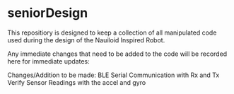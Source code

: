 # seniorDesign

This repositiory is designed to keep a collection of all manipulated code used during the design of the Nauiloid Inspired Robot. 

Any immediate changes that need to be added to the code will be recorded here for immediate updates: 

Changes/Addition to be made: 
BLE 
Serial Communication with Rx and Tx 
Verify Sensor Readings with the accel and gyro
